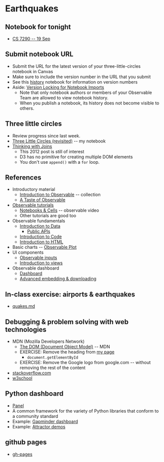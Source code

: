 
# Earthquakes

## Notebook for tonight

* [CS 7290 -- 19 Sep](https://observablehq.com/d/74c9e3d696093337)

## Submit notebook URL

* Submit the URL for the latest version of your three-little-circles notebook in Canvas
* Make sure to include the version number in the URL that you submit
* See this [history](https://observablehq.com/@observablehq/history) notebook for information on version numbers
* Aside: [Version Locking for Notebook Imports](https://observablehq.com/@observablehq/version-locking-for-notebook-imports)
  * Note that only notebook authors or members of your Observable Team are allowed to view notebook history. 
  * When you publish a notebook, its history does not become visible to others.

## Three little circles

* Review progress since last week.
* [Three Little Circles (revisited)](https://observablehq.com/d/5b13cf21fc6a74d2) -- my notebook
* [Thinking with Joins](https://bost.ocks.org/mike/join/)
  * This 2012 post is still of interest
  * D3 has no primitive for creating multiple DOM elements
  * You don't use `append()` with a `for` loop.

## References

* Introductory material
  * [Introduction to Observable](https://observablehq.com/collection/@observablehq/introduction) -- collection
  * [A Taste of Observable](https://observablehq.com/@observablehq/a-taste-of-observable)
* [Observable tutorials](https://observablehq.com/tutorials)
  * [Notebooks & Cells](https://observablehq.com/@observablehq/notebooks-cells) -- observable video
  * Other tutorials are good too
* Observable fundamentals
  * [Introduction to Data](https://observablehq.com/@observablehq/introduction-to-html)
    * [Public APIs](https://github.com/public-apis/public-apis)
  * [Introduction to Code](https://observablehq.com/@observablehq/introduction-to-code)
  * [Introduction to HTML](https://observablehq.com/@observablehq/introduction-to-html)
* Basic charts -- [Observable Plot](https://observablehq.com/@observablehq/plot)
* UI components
  * [Observable inputs](https://observablehq.com/@observablehq/inputs)
  * [Introduction to views](https://observablehq.com/@observablehq/introduction-to-views)
* Observable dashboard
  * [Dashboard](https://observablehq.com/@mbostock/dashboard)
  * [Advanced embedding & downloading](https://observablehq.com/@observablehq/downloading-and-embedding-notebooks)

## In-class exercise: airports & earthquakes

* [quakes.md](quakes.md)

## Debugging & problem solving with web technologies

* MDN (Mozilla Developers Network)
  * [The DOM (Document Object Model)](https://developer.mozilla.org/en-US/docs/Web/API/Document_Object_Model) -- MDN
  * EXERCISE: Remove the heading from [my page](https://pbogden.github.io/with_style.html)
    * `document.getElementById`
  * EXERCISE: Remove the Google logo from google.com -- without removing the rest of the content
* [stackoverflow.com](http://stackoverflow.com)
* [w3school](http://w3schools.com)

## Python dashboard

* [Panel](https://panel.holoviz.org/)
* A common framework for the variety of Python libraries that conform to a community standard
* Example: [Gapminder dashboard](https://gapminders.pyviz.demo.anaconda.com/gapminders)
* Example: [Attractor demos](https://attractors.pyviz.demo.anaconda.com/attractors_panel)

## github pages

* [gh-pages](gh-pages.md)
